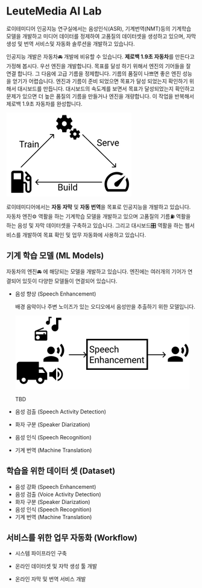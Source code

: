 # LeuteMedia AI Lab

로이테미디어 인공지능 연구실에서는 음성인식(ASR), 기계번역(NMT)등의 기계학습 모델을 개발하고 미디어 데이터를 정제하여 고품질의 데이터셋을 생성하고 있으며, 자막 생성 및 번역 서비스및 자동화 솔루션을 개발하고 있습니다.

인공지능 개발은 자동차🚘️ 개발에 비유할 수 있습니다. **제로백 1.9초 자동차**를 만든다고 가정해 봅시다. 우선 엔진을 개발합니다. 목표를 달성 하기 위해서 엔진의 기어들을 잘 연결 합니다. 그 다음에 고급 기름을 정제합니다. 기름의 품질이 나쁘면 좋은 엔진 성능을 얻기가 어렵습니다. 엔진과 기름이 준비 되었으면 목표가 달성 되었는지 확인하기 위해서 대시보드를 만듭니다. 대시보드의 속도계를 보면서 목표가 달성되었는지 확인하고 문제가 있으면 더 높은 품질의 기름을 만들거나 엔진을 개량합니다. 이 작업을 반복해서 제로백 1.9초 자동차를 완성합니다. 

<img src="./images/ai.png" alt="AI" style="zoom:100%;" />



로이테미디어에서는 **자동 자막** 및 **자동 번역**을 목표로 인공지능을 개발하고 있습니다. 자동차 엔진⚙️ 역활을 하는 기계학습 모델을 개발하고 있으며 고품질의 기름⛽️ 역활을 하는 음성 및 자막 데이터셋을 구축하고 있습니다. 그리고 대시보드🎛️ 역활을 하는 웹서비스를 개발하여 목표 확인 및 업무 자동화에 사용하고 있습니다.



## 기계 학습 모델 (ML Models)

자동차의 엔진🚘️ 에 해당되는 모델을 개발하고 있습니다. 엔진에는 여러개의 기어가 연결되어 있듯이 다양한 모델들이 연결되어 있습니다. 

- 음성 향상 (Speech Enhancement)

  배경 음악이나 주변 노이즈가 있는 오디오에서 음성만을 추출하기 위한 모델입니다.

  <img src="./images/se.png" alt="SE" style="zoom:100%;" />

  TBD

- 음성 검출 (Speech Activity Detection)

- 화자 구분 (Speaker Diarization)

- 음성 인식 (Speech Recognition)

- 기계 번역 (Machine Translation)

## 학습을 위한 데이터 셋 (Dataset)

- 음성 강화 (Speech Enhancement)
- 음성 검출 (Voice Activity Detection)
- 화자 구분 (Speaker Diarization)
- 음성 인식 (Speech Recognition)
- 기계 번역 (Machine Translation)

## 서비스를 위한 업무 자동화 (Workflow)

- 시스템 파이프라인 구축

- 온라인 데이터셋 및 자막 생성 툴 개발

- 온라인 자막 및 번역 서비스 개발

  

